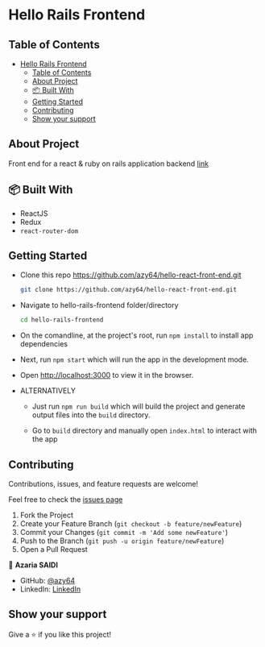 # Hello Rails Frontend

## Table of Contents

- [Hello Rails Frontend](#hello-rails-frontend)
  - [Table of Contents](#table-of-contents)
  - [About Project](#about-project)
  - [📦 Built With](#-built-with)
  - [Getting Started](#getting-started)
  - [Contributing](#contributing)
  - [Show your support](#show-your-support)

## About Project

Front end for a react & ruby on rails application
backend [link](https://github.com/MrBrN197/hello-rails-backend)
 

## 📦 Built With

- ReactJS
- Redux
- `react-router-dom`

## Getting Started

- Clone this repo <https://github.com/azy64/hello-react-front-end.git>

    ```bash
    git clone https://github.com/azy64/hello-react-front-end.git
    ```

- Navigate to hello-rails-frontend folder/directory

    ```bash
    cd hello-rails-frontend
    ```

- On the comandline, at the project's root, run ```npm install``` to install app dependencies

- Next, run ```npm start``` which will run the app in the development mode.

- Open [http://localhost:3000](http://localhost:3000) to view it in the browser.

- ALTERNATIVELY

  - Just run ```npm run build``` which will build the project and generate output files into the ```build``` directory.

  - Go to ```build``` directory and manually open ```index.html``` to interact with the app

## Contributing

Contributions, issues, and feature requests are welcome!

Feel free to check the [issues page](../issues)

  1. Fork the Project
  2. Create your Feature Branch (`git checkout -b feature/newFeature`)
  3. Commit your Changes (`git commit -m 'Add some newFeature'`)
  4. Push to the Branch (`git push -u origin feature/newFeature`)
  5. Open a Pull Request

👤 **Azaria SAIDI**

- GitHub: [@azy64](https://github.com/azy64)
- LinkedIn: [LinkedIn](https://www.linkedin.com/in/azaria-saidi-524780112/)
## Show your support

Give a ⭐️ if you like this project!
